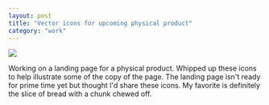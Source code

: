 ```yaml
---
layout: post
title: "Vector icons for upcoming physical product"
category: "work"
---
```


![](https://s3.amazonaws.com/michaellee.co/20150705-icon-set.jpg)

Working on a landing page for a physical product. Whipped up these icons to help illustrate some of the copy of the page. The landing page isn't ready for prime time yet but thought I'd share these icons. My favorite is definitely the slice of bread with a chunk chewed off.

<!--more-->